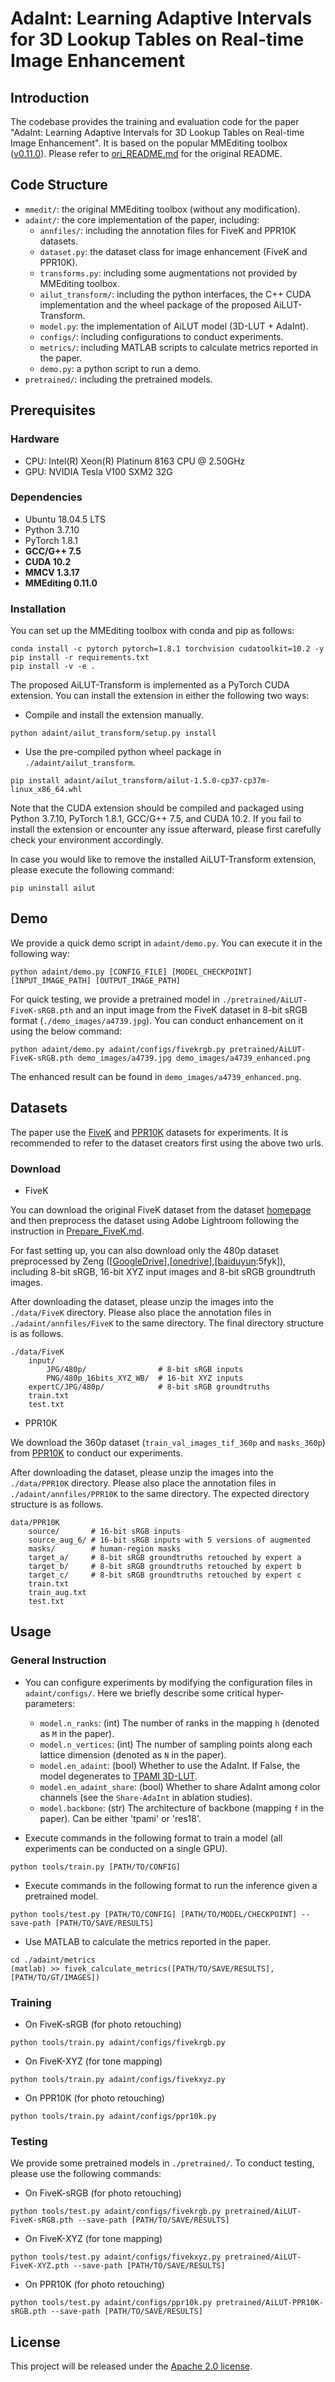 # AdaInt: Learning Adaptive Intervals for 3D Lookup Tables on Real-time Image Enhancement

## Introduction

The codebase provides the training and evaluation code for the paper "AdaInt: Learning Adaptive Intervals for 3D Lookup Tables on Real-time Image Enhancement". It is based on the popular MMEditing toolbox ([v0.11.0](https://github.com/open-mmlab/mmediting/tree/v0.11.0)). Please refer to [ori_README.md](https://github.com/open-mmlab/mmediting/blob/v0.11.0/README.md) for the original README.

## Code Structure

- `mmedit/`: the original MMEditing toolbox (without any modification).
- `adaint/`: the core implementation of the paper, including:
  - `annfiles/`: including the annotation files for FiveK and PPR10K datasets.
  - `dataset.py`: the dataset class for image enhancement (FiveK and PPR10K).
  - `transforms.py`: including some augmentations not provided by MMEditing toolbox.
  - `ailut_transform/`: including the python interfaces, the C++ CUDA implementation and the wheel package of the proposed AiLUT-Transform.
  - `model.py`: the implementation of AiLUT model (3D-LUT + AdaInt).
  - `configs/`: including configurations to conduct experiments.
  - `metrics/`: including MATLAB scripts to calculate metrics reported in the paper.
  - `demo.py`: a python script to run a demo.
- `pretrained/`: including the pretrained models.

## Prerequisites

### Hardware

- CPU: Intel(R) Xeon(R) Platinum 8163 CPU @ 2.50GHz
- GPU: NVIDIA Tesla V100 SXM2 32G

### Dependencies

- Ubuntu 18.04.5 LTS
- Python 3.7.10
- PyTorch 1.8.1
- **GCC/G++ 7.5**
- **CUDA 10.2**
- **MMCV 1.3.17**
- **MMEditing 0.11.0**

### Installation

You can set up the MMEditing toolbox with conda and pip as follows:

```shell
conda install -c pytorch pytorch=1.8.1 torchvision cudatoolkit=10.2 -y
pip install -r requirements.txt
pip install -v -e .
```

The proposed AiLUT-Transform is implemented as a PyTorch CUDA extension. You can install the extension in either the following two ways:

- Compile and install the extension manually.

```shell
python adaint/ailut_transform/setup.py install
```

- Use the pre-compiled python wheel package in `./adaint/ailut_transform`.

```shell
pip install adaint/ailut_transform/ailut-1.5.0-cp37-cp37m-linux_x86_64.whl
```

Note that the CUDA extension should be compiled and packaged using Python 3.7.10, PyTorch 1.8.1, GCC/G++ 7.5, and CUDA 10.2. If you fail to install the extension or encounter any issue afterward, please first carefully check your environment accordingly.

In case you would like to remove the installed AiLUT-Transform extension, please execute the following command:

```shell
pip uninstall ailut
```

## Demo

We provide a quick demo script in `adaint/demo.py`. You can execute it in the following way:
```shell
python adaint/demo.py [CONFIG_FILE] [MODEL_CHECKPOINT] [INPUT_IMAGE_PATH] [OUTPUT_IMAGE_PATH]
```

For quick testing, we provide a pretrained model in `./pretrained/AiLUT-FiveK-sRGB.pth` and an input image from the FiveK dataset in 8-bit sRGB format (`./demo_images/a4739.jpg`). You can conduct enhancement on it using the below command:
```shell
python adaint/demo.py adaint/configs/fivekrgb.py pretrained/AiLUT-FiveK-sRGB.pth demo_images/a4739.jpg demo_images/a4739_enhanced.png
```
The enhanced result can be found in `demo_images/a4739_enhanced.png`.

## Datasets

The paper use the [FiveK](https://data.csail.mit.edu/graphics/fivek/) and [PPR10K](https://github.com/csjliang/PPR10K) datasets for experiments. It is recommended to refer to the dataset creators first using the above two urls.

### Download

- FiveK

You can download the original FiveK dataset from the dataset [homepage](https://data.csail.mit.edu/graphics/fivek/) and then preprocess the dataset using Adobe Lightroom following the instruction in [Prepare_FiveK.md](Prepare_FiveK.md).

For fast setting up, you can also download only the 480p dataset preprocessed by Zeng ([[GoogleDrive](https://drive.google.com/drive/folders/1Y1Rv3uGiJkP6CIrNTSKxPn1p-WFAc48a?usp=sharing)],[[onedrive](https://connectpolyu-my.sharepoint.com/:f:/g/personal/16901447r_connect_polyu_hk/EqNGuQUKZe9Cv3fPG08OmGEBbHMUXey2aU03E21dFZwJyg?e=QNCMMZ)],[[baiduyun](https://pan.baidu.com/s/1CsQRFsEPZCSjkT3Z1X_B1w):5fyk]), including 8-bit sRGB, 16-bit XYZ input images and 8-bit sRGB groundtruth images.

After downloading the dataset, please unzip the images into the `./data/FiveK` directory. Please also place the annotation files in `./adaint/annfiles/FiveK` to the same directory. The final directory structure is as follows.

```
./data/FiveK
    input/
        JPG/480p/                # 8-bit sRGB inputs
        PNG/480p_16bits_XYZ_WB/  # 16-bit XYZ inputs
    expertC/JPG/480p/            # 8-bit sRGB groundtruths
    train.txt
    test.txt
```

- PPR10K

We download the 360p dataset (`train_val_images_tif_360p` and `masks_360p`) from [PPR10K](https://github.com/csjliang/PPR10K) to conduct our experiments.

After downloading the dataset, please unzip the images into the `./data/PPR10K` directory. Please also place the annotation files in `./adaint/annfiles/PPR10K` to the same directory. The expected directory structure is as follows.

```
data/PPR10K
    source/       # 16-bit sRGB inputs
    source_aug_6/ # 16-bit sRGB inputs with 5 versions of augmented
    masks/        # human-region masks
    target_a/     # 8-bit sRGB groundtruths retouched by expert a
    target_b/     # 8-bit sRGB groundtruths retouched by expert b
    target_c/     # 8-bit sRGB groundtruths retouched by expert c
    train.txt
    train_aug.txt
    test.txt
```

## Usage

### General Instruction

- You can configure experiments by modifying the configuration files in `adaint/configs/`. Here we briefly describe some critical hyper-parameters:
  - `model.n_ranks`: (int) The number of ranks in the mapping `h` (denoted as `M` in the paper).
  - `model.n_vertices`: (int) The number of sampling points along each lattice dimension (denoted as `N` in the paper).
  - `model.en_adaint`: (bool) Whether to use the AdaInt. If False, the model degenerates to [TPAMI 3D-LUT](https://www4.comp.polyu.edu.hk/~cslzhang/paper/PAMI_LUT.pdf).
  - `model.en_adaint_share`: (bool) Whether to share AdaInt among color channels (see the `Share-AdaInt` in ablation studies).
  - `model.backbone`: (str) The architecture of backbone (mapping `f` in the paper). Can be either 'tpami' or 'res18'.

- Execute commands in the following format to train a model (all experiments can be conducted on a single GPU).
```shell
python tools/train.py [PATH/TO/CONFIG]
```

- Execute commands in the following format to run the inference given a pretrained model.
```shell
python tools/test.py [PATH/TO/CONFIG] [PATH/TO/MODEL/CHECKPOINT] --save-path [PATH/TO/SAVE/RESULTS]
```

- Use MATLAB to calculate the metrics reported in the paper.
```shell
cd ./adaint/metrics
(matlab) >> fivek_calculate_metrics([PATH/TO/SAVE/RESULTS], [PATH/TO/GT/IMAGES])
```

### Training

- On FiveK-sRGB (for photo retouching)
```shell
python tools/train.py adaint/configs/fivekrgb.py
```

- On FiveK-XYZ (for tone mapping)
```shell
python tools/train.py adaint/configs/fivekxyz.py
```

- On PPR10K (for photo retouching)
```shell
python tools/train.py adaint/configs/ppr10k.py
```

### Testing

We provide some pretrained models in `./pretrained/`. To conduct testing, please use the following commands:

- On FiveK-sRGB (for photo retouching)
```shell
python tools/test.py adaint/configs/fivekrgb.py pretrained/AiLUT-FiveK-sRGB.pth --save-path [PATH/TO/SAVE/RESULTS]
```

- On FiveK-XYZ (for tone mapping)
```shell
python tools/test.py adaint/configs/fivekxyz.py pretrained/AiLUT-FiveK-XYZ.pth --save-path [PATH/TO/SAVE/RESULTS]
```

- On PPR10K (for photo retouching)
```shell
python tools/test.py adaint/configs/ppr10k.py pretrained/AiLUT-PPR10K-sRGB.pth --save-path [PATH/TO/SAVE/RESULTS]
```
## License

This project will be released under the [Apache 2.0 license](LICENSE).
